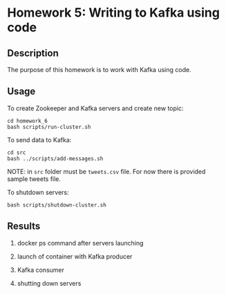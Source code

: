 # Homework 5: Writing to Kafka using code

## Description

The purpose of this homework is to work with Kafka using code.


## Usage


To create Zookeeper and Kafka servers and create new topic:
```
cd homework_6
bash scripts/run-cluster.sh
```


To send data to Kafka:

```
cd src
bash ../scripts/add-messages.sh
```

NOTE: in ```src``` folder must be ```tweets.csv``` file. For now there is provided sample tweets file.


To shutdown servers:
```
bash scripts/shutdown-cluster.sh
```


## Results

1. docker ps command after servers launching



2. launch of container with Kafka producer



3. Kafka consumer



4. shutting down servers


